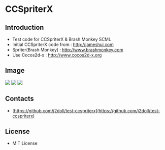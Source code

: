 # CCSpriterX

## Introduction
 - Test code for CCSpriterX & Brash Monkey SCML
 - Initial CCSpriterX code from : http://jameshui.com
 - Spriter(Brash Monkey) : http://www.brashmonkey.com
 - Use Cocos2d-x : http://www.cocos2d-x.org
 
## Image  
![](https://j2doll.github.com/test-ccspriterx/markdown.data/bm-logo.png)
![](https://j2doll.github.com/test-ccspriterx/markdown.data/markdown.data/HelloWorld.png)
![](https://j2doll.github.com/test-ccspriterx/markdown.data/markdown.data/001.png)

## Contacts
- [https://github.com/j2doll/test-ccspriterx](https://github.com/j2doll/test-ccspriterx)

## License
- MIT License
